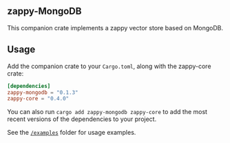 ## zappy-MongoDB
This companion crate implements a zappy vector store based on MongoDB.

## Usage

Add the companion crate to your `Cargo.toml`, along with the zappy-core crate:

```toml
[dependencies]
zappy-mongodb = "0.1.3"
zappy-core = "0.4.0"
```

You can also run `cargo add zappy-mongodb zappy-core` to add the most recent versions of the dependencies to your project.

See the [`/examples`](./examples) folder for usage examples.
